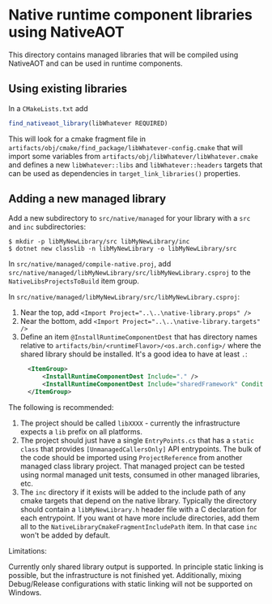 # Native runtime component libraries using NativeAOT

This directory contains managed libraries that will be compiled using NativeAOT and can be used in runtime components.

## Using existing libraries

In a `CMakeLists.txt` add

``` cmake
find_nativeaot_library(libWhatever REQUIRED)
```

This will look for a cmake fragment file in
`artifacts/obj/cmake/find_package/libWhatever-config.cmake` that will import some variables from
`artifacts/obj/libWhatever/libWhatever.cmake` and defines a new `libWhatever::libs` and
`libWhatever::headers` targets that can be used as dependencies in `target_link_libraries()`
properties.

## Adding a new managed library

Add a new subdirectory to `src/native/managed` for your library with a `src` and `inc` subdirectories:

``` console
$ mkdir -p libMyNewLibrary/src libMyNewLibrary/inc
$ dotnet new classlib -n libMyNewLibrary -o libMyNewLibrary/src
```

In `src/native/managed/compile-native.proj`, add
`src/native/managed/libMyNewLibrary/src/libMyNewLibrary.csproj` to the `NativeLibsProjectsToBuild`
item group.

In `src/native/managed/libMyNewLibrary/src/libMyNewLibrary.csproj`:
1. Near the top,  add `<Import Project="..\..\native-library.props" />`
2. Near the bottom, add `<Import Project="..\..\native-library.targets" />`
3. Define an item `@InstallRuntimeComponentDest` that has directory names relative to `artifacts/bin/<runtimeFlavor>/<os.arch.config>/` where the shared library should be installed.  It's a good idea to have at least `.`:
    ```xml
      <ItemGroup>
          <InstallRuntimeComponentDest Include="." />
          <InstallRuntimeComponentDest Include="sharedFramework" Condition="'$(RuntimeFlavor)' == 'coreclr'"/>
      </ItemGroup>
    ```

The following is recommended:

1. The project should be called `libXXXX` - currently the infrastructure expects a `lib` prefix on all platforms.
2. The project should just have a single `EntryPoints.cs` that has a `static class` that provides
   `[UnmanagedCallersOnly]` API entrypoints.  The bulk of the code should be imported using
   `ProjectReference` from another managed class library project.  That managed project can be
   tested using normal managed unit tests, consumed in other managed libraries, etc.
3. The `inc` directory if it exists will be added to the include path of any cmake targets that
   depend on the native library. Typically the directory should contain a `libMyNewLibrary.h` header
   file with a C declaration for each entrypoint.  If you want ot have more include directories, add
   them all to the `NativeLibraryCmakeFragmentIncludePath` item.  In that case `inc` won't be added
   by default.

Limitations:

Currently only shared library output is supported.  In principle static linking is possible, but the
infrastructure is not finished yet.  Additionally, mixing Debug/Release configurations with static
linking will not be supported on Windows.
